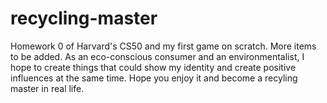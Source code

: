 # recycling-master
Homework 0 of Harvard's CS50 and my first game on scratch. More items to be added.
As an eco-conscious consumer and an environmentalist, I hope to create things that could show my identity and create positive influences at the same time. Hope you enjoy it and become a recyling master in real life.
